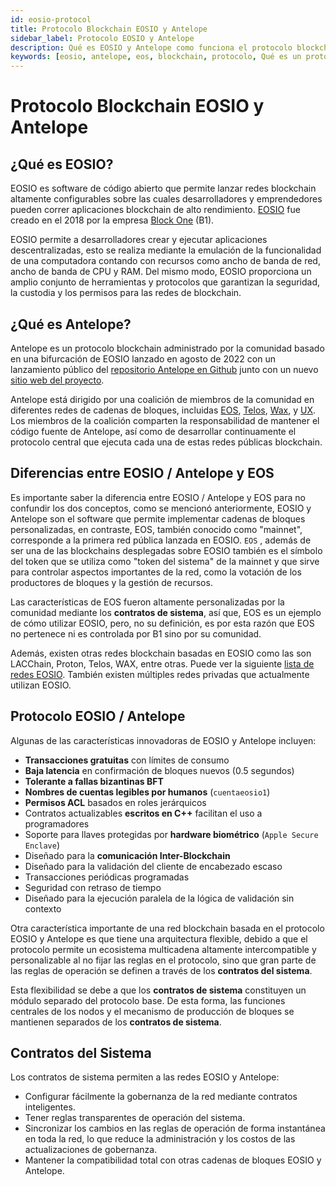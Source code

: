 ```yaml
---
id: eosio-protocol
title: Protocolo Blockchain EOSIO y Antelope
sidebar_label: Protocolo EOSIO y Antelope
description: Qué es EOSIO y Antelope como funciona el protocolo blockchain y como usarlo.
keywords: [eosio, antelope, eos, blockchain, protocolo, Qué es un protocolo blockchain, Para qué sirve EOSIO]
---
```


# Protocolo Blockchain EOSIO y Antelope


## ¿Qué es EOSIO? 

EOSIO es software de código abierto que permite lanzar redes blockchain altamente configurables sobre las cuales desarrolladores y emprendedores pueden correr aplicaciones blockchain de alto rendimiento. [EOSIO](https://eos.io/) fue creado en el 2018 por la empresa [Block One](https://block.one/) (B1). 

EOSIO permite a desarrolladores crear y ejecutar aplicaciones descentralizadas, esto se realiza mediante la emulación de la funcionalidad de una computadora contando con recursos como ancho de banda de red, ancho de banda de CPU y RAM. Del mismo modo, EOSIO proporciona un amplio conjunto de herramientas y protocolos que garantizan la seguridad, la custodia y los permisos para las redes de blockchain. 

## ¿Qué es Antelope?

Antelope es un protocolo blockchain administrado por la comunidad basado en una bifurcación de EOSIO lanzado en agosto de 2022 con un lanzamiento público del [repositorio Antelope en Github](https://github.com/antelopeIO) junto con un nuevo [sitio web del proyecto](http://www.antelope.io/).

Antelope está dirigido por una coalición de miembros de la comunidad en diferentes redes de cadenas de bloques, incluidas [EOS](https://eosnetwork.com/), [Telos](https://telos.net/), [Wax](https://wax.io/), y [UX](https://uxnetwork.io/). Los miembros de la coalición comparten la responsabilidad de mantener el código fuente de Antelope, así como de desarrollar continuamente el protocolo central que ejecuta cada una de estas redes públicas blockchain.

## Diferencias entre EOSIO / Antelope y EOS

Es importante saber la diferencia entre EOSIO / Antelope y EOS para no confundir los dos conceptos, como se mencionó anteriormente, EOSIO y Antelope son el software que permite implementar cadenas de bloques personalizadas, en contraste, EOS, también conocido como "mainnet", corresponde a la primera red pública lanzada en EOSIO.
`EOS` , además de ser una de las blockchains desplegadas sobre EOSIO también es el símbolo del token que se utiliza como "token del sistema" de la mainnet y que sirve para controlar aspectos importantes de la red, como la votación de los productores de bloques y la gestión de recursos.

Las características de EOS fueron altamente personalizadas por la comunidad mediante los **contratos de sistema**, así que, EOS es un ejemplo de cómo utilizar EOSIO, pero, no su definición, es por esta razón que EOS no pertenece ni es controlada por B1 sino por su comunidad. 

Además, existen otras redes blockchain basadas en EOSIO como las son LACChain, Proton, Telos, WAX, entre otras.  Puede ver la siguiente [lista de redes EOSIO](https://docs.edenia.com/es/docs/comunidad/redes-eosio). También existen múltiples redes privadas que actualmente utilizan EOSIO.

## Protocolo EOSIO / Antelope

Algunas de las características innovadoras de EOSIO y Antelope incluyen:
- **Transacciones gratuitas** con límites de consumo
- **Baja latencia** en confirmación de bloques nuevos (0.5 segundos)
- **Tolerante a fallas bizantinas BFT**
- **Nombres de cuentas legibles por humanos** (`cuentaeosio1`)
- **Permisos ACL** basados en roles jerárquicos
- Contratos actualizables **escritos en C++** facilitan el uso a programadores
- Soporte para llaves protegidas por **hardware biométrico** (`Apple Secure Enclave`)
- Diseñado para la **comunicación Inter-Blockchain**
- Diseñado para la validación del cliente de encabezado escaso
- Transacciones periódicas programadas
- Seguridad con retraso de tiempo
- Diseñado para la ejecución paralela de la lógica de validación sin contexto

Otra característica importante de una red blockchain basada en el protocolo EOSIO y Antelope es que tiene una arquitectura flexible, debido a que el protocolo permite un ecosistema multicadena altamente intercompatible y personalizable al no fijar las reglas en el protocolo, sino que gran parte de las reglas de operación se definen a través de los **contratos del sistema**. 

Esta flexibilidad se debe a que los **contratos de sistema** constituyen un módulo separado del protocolo base. De esta forma, las funciones centrales de los nodos y el mecanismo de producción de bloques se mantienen separados de los **contratos de sistema**.

## Contratos del Sistema

Los contratos de sistema permiten a las redes EOSIO y Antelope:

- Configurar fácilmente la gobernanza de la red mediante contratos inteligentes.
- Tener reglas transparentes de operación del sistema.
- Sincronizar los cambios en las reglas de operación de forma instantánea en toda la red, lo que reduce la administración y los costos de las actualizaciones de gobernanza.
- Mantener la compatibilidad total con otras cadenas de bloques EOSIO y Antelope.

